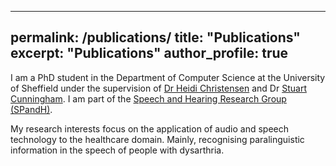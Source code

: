 [comment]: <> (---)
[comment]: <> (layout: archive)
[comment]: <> (title: "Publications")
[comment]: <> (permalink: /publications/)
[comment]: <> (author_profile: true)
[comment]: <> (---)

[comment]: <> ({% if author.googlescholar %})
  [comment]: <> (You can also find my articles on <u><a href="{{author.googlescholar}}">my Google Scholar profile</a>.</u>)
[comment]: <> ({% endif %})

[comment]: <> ({% include base_path %})

[comment]: <> ({% for post in site.publications reversed %})
[comment]: <> (  {% include archive-single.html %})
[comment]: <> ({% endfor %})

---
permalink: /publications/
title: "Publications"
excerpt: "Publications"
author_profile: true
---

I am a PhD student in the Department of Computer Science at the University of Sheffield under the supervision of [Dr Heidi Christensen](https://heidi-christensen.github.io/website//) and Dr [Stuart Cunningham](https://www.sheffield.ac.uk/health-sciences/people/human-communication-sciences/stuart-cunningham). I am part of the [Speech and Hearing Research Group (SPandH)](https://www.sheffield.ac.uk/dcs/research/groups/spandh). 

My research interests focus on the application of audio and speech technology to the healthcare domain. Mainly, recognising paralinguistic information in the speech of people with dysarthria. 
